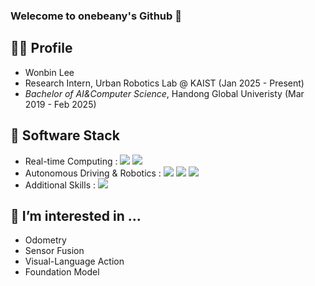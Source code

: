 ### Welecome to onebeany's Github 👋 

## 🐻‍❄️ Profile

- Wonbin Lee
- Research Intern, Urban Robotics Lab @ KAIST (Jan 2025 - Present)
- *Bachelor of AI&Computer Science*, Handong Global Univeristy (Mar 2019 - Feb 2025)


## :snail: Software Stack

- Real-time Computing : <a><img src="https://img.shields.io/badge/C++-00599C?style=flat-square&logo=C%2B%2B&logoColor=white"/> <img src="https://img.shields.io/badge/Linux-FCC624?style=flat-square&logo=Linux&logoColor=black"/></a>
- Autonomous Driving & Robotics : <a><img src="https://img.shields.io/badge/ROS2-22314E?style=flat-square&logo=ROS&logoColor=white"/> <img src="https://img.shields.io/badge/Python-3776AB?style=flat-square&logo=Python&logoColor=white"/> <img src="https://img.shields.io/badge/C++-00599C?style=flat-square&logo=C%2B%2B&logoColor=white"/></a>
- Additional Skills : <a><img src="https://img.shields.io/badge/Vim-200000?style=flat-square&logo=Vim"/> </a>

## 🌱 I’m interested in ...

- Odometry
- Sensor Fusion
- Visual-Language Action
- Foundation Model

<!--
![onebean's github stats](https://github-readme-stats.vercel.app/api?username=onebeany&show_icons=true&theme=vue) -->


